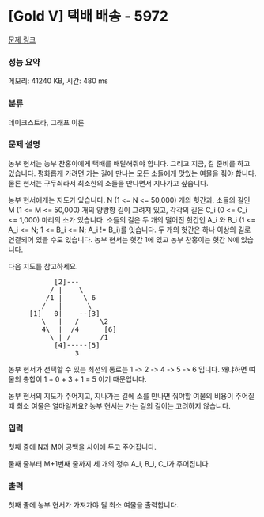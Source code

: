 # [Gold V] 택배 배송 - 5972 

[문제 링크](https://www.acmicpc.net/problem/5972) 

### 성능 요약

메모리: 41240 KB, 시간: 480 ms

### 분류

데이크스트라, 그래프 이론

### 문제 설명

<p>농부 현서는 농부 찬홍이에게 택배를 배달해줘야 합니다. 그리고 지금, 갈 준비를 하고 있습니다. 평화롭게 가려면 가는 길에 만나는 모든 소들에게 맛있는 여물을 줘야 합니다. 물론 현서는 구두쇠라서 최소한의 소들을 만나면서 지나가고 싶습니다.</p>

<p>농부 현서에게는 지도가 있습니다. N (1 <= N <= 50,000) 개의 헛간과, 소들의 길인 M (1 <= M <= 50,000) 개의 양방향 길이 그려져 있고, 각각의 길은 C_i (0 <= C_i <= 1,000) 마리의 소가 있습니다. 소들의 길은 두 개의 떨어진 헛간인 A_i 와 B_i (1 <= A_i <= N; 1 <= B_i <= N; A_i != B_i)를 잇습니다. 두 개의 헛간은 하나 이상의 길로 연결되어 있을 수도 있습니다. 농부 현서는 헛간 1에 있고 농부 찬홍이는 헛간 N에 있습니다.</p>

<p>다음 지도를 참고하세요.</p>

<pre>           [2]---
          / |    \
         /1 |     \ 6
        /   |      \
     [1]   0|    --[3]
        \   |   /     \2
        4\  |  /4      [6]
          \ | /       /1
           [4]-----[5] 
                3  </pre>

<p>농부 현서가 선택할 수 있는 최선의 통로는 1 -> 2 -> 4 -> 5 -> 6 입니다. 왜냐하면 여물의 총합이 1 + 0 + 3 + 1 = 5 이기 때문입니다.</p>

<p>농부 현서의 지도가 주어지고, 지나가는 길에 소를 만나면 줘야할 여물의 비용이 주어질 때 최소 여물은 얼마일까요? 농부 현서는 가는 길의 길이는 고려하지 않습니다.</p>

### 입력 

 <p>첫째 줄에 N과 M이 공백을 사이에 두고 주어집니다.</p>

<p>둘째 줄부터 M+1번째 줄까지 세 개의 정수 A_i, B_i, C_i가 주어집니다.</p>

### 출력 

 <p>첫째 줄에 농부 현서가 가져가야 될 최소 여물을 출력합니다.</p>

